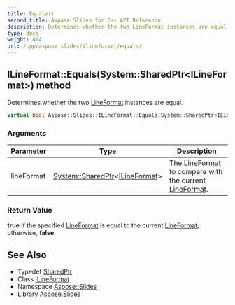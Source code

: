 ```yaml
---
title: Equals()
second_title: Aspose.Slides for C++ API Reference
description: Determines whether the two LineFormat instances are equal.
type: docs
weight: 404
url: /cpp/aspose.slides/ilineformat/equals/
---
```

## ILineFormat::Equals(System::SharedPtr\<ILineFormat\>) method


Determines whether the two [LineFormat](../../lineformat/) instances are equal.

```cpp
virtual bool Aspose::Slides::ILineFormat::Equals(System::SharedPtr<ILineFormat> lineFormat)=0
```


### Arguments

| Parameter | Type | Description |
| --- | --- | --- |
| lineFormat | [System::SharedPtr](../../../system/sharedptr/)\<[ILineFormat](../)\> | The [LineFormat](../../lineformat/) to compare with the current [LineFormat](../../lineformat/). |

### Return Value

**true** if the specified [LineFormat](../../lineformat/) is equal to the current [LineFormat](../../lineformat/); otherwise, **false**.

## See Also

* Typedef [SharedPtr](../../system/sharedptr/)
* Class [ILineFormat](./)
* Namespace [Aspose::Slides](../)
* Library [Aspose.Slides](../../)